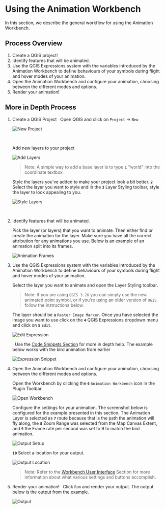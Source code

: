 # Using the Animation Workbench

In this section, we describe the general workflow for using the Animation Workbench.

## Process Overview

1. Create a QGIS project!
2. Identify features that will be animated.
3. Use the QGIS Expressions system with the variables introduced by the Animation
   Workbench to define behaviours of your symbols during flight and hover modes of your
   animation.
4. Open the Animation Workbench and configure your animation, choosing between the
   different modes and options.
5. Render your animation!

## More in Depth Process

1. Create a QGIS Project
   &nbsp;<!--Adds blank space for formatting-->
   Open QGIS and click on `Project` -> `New`

   ![New Project](img/004_NewProject_1.png)

   &nbsp;<!--Adds blank space for formatting-->

   Add new layers to your project

   ![Add Layers](img/005_AddLayers_1.png)

   > Note: A simple way to add a base layer is to type **`1`** "world" into the coordinate
   textbox

   Style the layers you've added to make your project look a bit better. **`2`** Select the
   layer you want to style and in the **`3`** Layer Styling toolbar, style the layer to
   look appealing to you.

   ![Style Layers](img/006_StylingLayers_1.png)

   &nbsp;<!--Adds blank space for formatting-->

2. Identify features that will be animated.
   &nbsp;<!--Adds blank space for formatting-->

   Pick the layer (or layers) that you want to animate. Then either find or create the
   animation for the layer. Make sure you have all the correct attribution for any
   animations you use. Below is an example of an animation split into its frames.

   ![Animation Frames](img/007_AnimatedLayer_1.png)

3. Use the QGIS Expressions system with the variables introduced by the Animation
   Workbench to define behaviours of your symbols during flight and hover modes of your
   animation.
   &nbsp;<!--Adds blank space for formatting-->

   Select the layer you want to animate and open the Layer Styling toolbar.

   > Note: If you are using `QGIS 3.26` you can simply use the new animated point symbol,
   or if you're using an older version of `QGIS` follow the instructions below.

   The layer should be a `Raster Image Marker`. Once you have selected the image you
   want to use click on the **`4`** QGIS Expressions dropdown menu and click on **`5`** `Edit`.

   ![Edit Expression](img/008_EditExpression_1.png)

   &nbsp;<!--Adds blank space for formatting-->
   Use the [Code Snippets Section](../library/snippets.md) for more in depth help. The
   example below works with the bird animation from earlier

   ![Expression Snippet](img/009_Expression_1.png)
   &nbsp;<!--Adds blank space for formatting-->

4. Open the Animation Workbench and configure your animation, choosing between the
   different modes and options.
   &nbsp;<!--Adds blank space for formatting-->

   Open the Workbench by clicking the **`6`** `Animation Workbench` icon in the Plugin Toolbar.

   ![Open Workbench](img/010_OpenAW_1.png)
   &nbsp;<!--Adds blank space for formatting-->

   Configure the settings for your animation. The screenshot below is configured for
   the example presented in this section. The Animation Layer is selected as **`7`** route
   because that is the path the animation will fly along, the **`8`** Zoom Range was selected
   from the Map Canvas Extent, and **`9`** the Frame rate per second was set to 9 to match
   the bird animation.

   ![Output Setup](img/011_OutputSetup_1.png)
   &nbsp;<!--Adds blank space for formatting-->

   **`10`** Select a location for your output.

   ![Output Location](img/012_Output_1.png)
   &nbsp;<!--Adds blank space for formatting-->

   > Note:  Refer to the [Workbench User Interface](../docs/../manual/workbench_ui.md) Section for more information about
   what various settings and buttons accomplish.

5. Render your animation!
   &nbsp;<!--Adds blank space for formatting-->
   Click `Run` and render your output. The output below is the output from the example.

   ![Output](img/output.gif)
